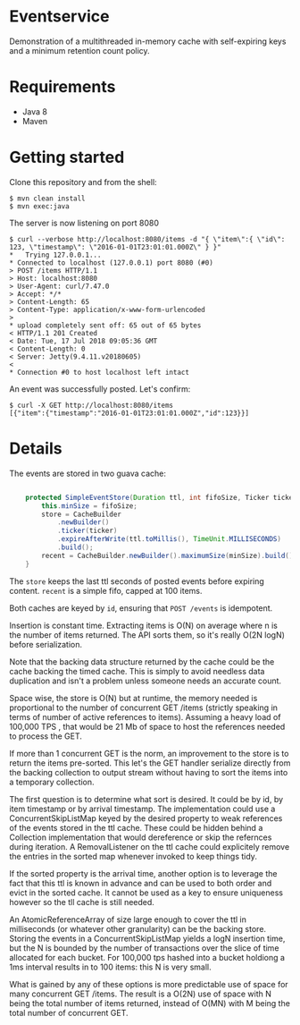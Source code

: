
# Eventservice

Demonstration of a multithreaded in-memory cache with self-expiring
keys and a minimum retention count policy.

# Requirements

* Java 8
* Maven

# Getting started

Clone this repository and from the shell:

```
$ mvn clean install
$ mvn exec:java

```

The server is now listening on port 8080

```
$ curl --verbose http://localhost:8080/items -d "{ \"item\":{ \"id\": 123, \"timestamp\": \"2016-01-01T23:01:01.000Z\" } }"
*   Trying 127.0.0.1...
* Connected to localhost (127.0.0.1) port 8080 (#0)
> POST /items HTTP/1.1
> Host: localhost:8080
> User-Agent: curl/7.47.0
> Accept: */*
> Content-Length: 65
> Content-Type: application/x-www-form-urlencoded
> 
* upload completely sent off: 65 out of 65 bytes
< HTTP/1.1 201 Created
< Date: Tue, 17 Jul 2018 09:05:36 GMT
< Content-Length: 0
< Server: Jetty(9.4.11.v20180605)
< 
* Connection #0 to host localhost left intact
```

An event was successfully posted. Let's confirm:

```
$ curl -X GET http://localhost:8080/items
[{"item":{"timestamp":"2016-01-01T23:01:01.000Z","id":123}}]
```

# Details

The events are stored in two guava cache:

```java

	protected SimpleEventStore(Duration ttl, int fifoSize, Ticker ticker) {
		this.minSize = fifoSize;
		store = CacheBuilder
			.newBuilder()
			.ticker(ticker)
			.expireAfterWrite(ttl.toMillis(), TimeUnit.MILLISECONDS)
			.build();
		recent = CacheBuilder.newBuilder().maximumSize(minSize).build();
	}	

```

The `store` keeps the last ttl seconds of posted events before
expiring content.  `recent` is a simple fifo, capped at 100 items.

Both caches are keyed by `id`, ensuring that `POST /events` is idempotent.

Insertion is constant time.  Extracting items is O(N) on average where
n is the number of items returned.  The API sorts them, so it's really
O(2N logN) before serialization.

Note that the backing data structure returned by the cache could be
the cache backing the timed cache. This is simply to avoid needless
data duplication and isn't a problem unless someone needs an
accurate count.

Space wise, the store is O(N) but at runtime, the memory needed is
proportional to the number of concurrent GET /items (strictly speaking
in terms of number of active references to items). Assuming a heavy
load of 100,000 TPS , that would be 21 Mb of space to host the
references needed to process the GET.

If more than 1 concurrent GET is the norm, an improvement to the store
is to return the items pre-sorted. This let's the GET handler
serialize directly from the backing collection to output stream
without having to sort the items into a temporary collection.

The first question is to determine what sort is desired. It could be
by id, by item timestamp or by arrival timestamp.  The implementation
could use a ConcurrentSkipListMap keyed by the desired property to
weak references of the events stored in the ttl cache. These could be
hidden behind a Collection implementation that would dereference or
skip the refernces during iteration.  A RemovalListener on the ttl
cache could explicitely remove the entries in the sorted map whenever
invoked to keep things tidy.

If the sorted property is the arrival time, another option is to
leverage the fact that this ttl is known in advance and can be used to
both order and evict in the sorted cache. It cannot be used as a key
to ensure uniqueness however so the tll cache is still needed.

An AtomicReferenceArray of size large enough to cover the ttl in
milliseconds (or whatever other granularity) can be the backing
store. Storing the events in a ConcurrentSkipListMap yields a logN
insertion time, but the N is bounded by the number of transactions
over the slice of time allocated for each bucket.  For 100,000 tps
hashed into a bucket holdiong a 1ms interval results in to 100 items:
this N is very small.

What is gained by any of these options is more predictable use of
space for many concurrent GET /items. The result is a O(2N) use of
space with N being the total number of items returned, instead of
O(MN) with M being the total number of concurrent GET.

